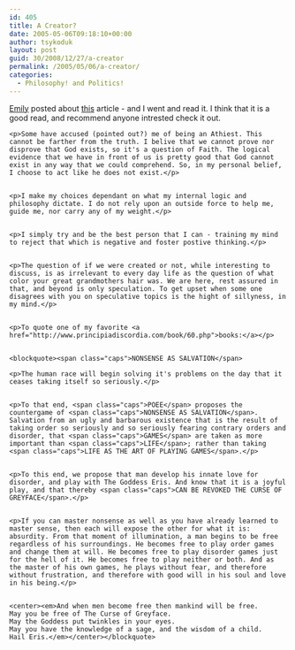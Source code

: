 ```yaml
---
id: 405
title: A Creator?
date: 2005-05-06T09:18:10+00:00
author: tsykoduk
layout: post
guid: 30/2008/12/27/a-creator
permalink: /2005/05/06/a-creator/
categories:
  - Philosophy! and Politics!
---
```

<p><a href="http://emilyscraziness.blogspot.com/2005/05/couple-links.html">Emily</a> posted about <a href="http://ambivablog.typepad.com/ambivablog/2005/05/god_and_science.html">this</a> article - and I went and read it. I think that it is a good read, and recommend anyone intrested check it out.</p>


	<p>Some have accused (pointed out?) me of being an Athiest. This cannot be farther from the truth. I belive that we cannot prove nor disprove that God exists, so it's a question of Faith. The logical evidence that we have in front of us is pretty good that God cannot exist in any way that we could comprehend. So, in my personal belief, I choose to act like he does not exist.</p>


	<p>I make my choices dependant on what my internal logic and philosophy dictate. I do not rely upon an outside force to help me, guide me, nor carry any of my weight.</p>


	<p>I simply try and be the best person that I can - training my mind to reject that which is negative and foster postive thinking.</p>


	<p>The question of if we were created or not, while interesting to discuss, is as irrelevant to every day life as the question of what color your great grandmothers hair was. We are here, rest assured in that, and beyond is only speculation. To get upset when some one disagrees with you on speculative topics is the hight of sillyness, in my mind.</p>


	<p>To quote one of my favorite <a href="http://www.principiadiscordia.com/book/60.php">books:</a></p>


	<blockquote><span class="caps">NONSENSE AS SALVATION</span>

	<p>The human race will begin solving it's problems on the day that it ceases taking itself so seriously.</p>


	<p>To that end, <span class="caps">POEE</span> proposes the countergame of <span class="caps">NONSENSE AS SALVATION</span>. Salvation from an ugly and barbarous existence that is the result of taking order so seriously and so seriously fearing contrary orders and disorder, that <span class="caps">GAMES</span> are taken as more important than <span class="caps">LIFE</span>; rather than taking <span class="caps">LIFE AS THE ART OF PLAYING GAMES</span>.</p>


	<p>To this end, we propose that man develop his innate love for disorder, and play with The Goddess Eris. And know that it is a joyful play, and that thereby <span class="caps">CAN BE REVOKED THE CURSE OF GREYFACE</span>.</p>


	<p>If you can master nonsense as well as you have already learned to master sense, then each will expose the other for what it is: absurdity. From that moment of illumination, a man begins to be free regardless of his surroundings. He becomes free to play order games and change them at will. He becomes free to play disorder games just for the hell of it. He becomes free to play neither or both. And as the master of his own games, he plays without fear, and therefore without frustration, and therefore with good will in his soul and love in his being.</p>


	<center><em>And when men become free then mankind will be free.
	May you be free of The Curse of Greyface.
	May the Goddess put twinkles in your eyes.
	May you have the knowledge of a sage, and the wisdom of a child.
	Hail Eris.</em></center></blockquote>